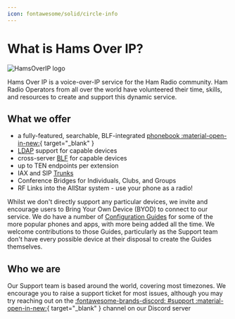 ```yaml
---
icon: fontawesome/solid/circle-info
---
```


# What is Hams Over IP?

![HamsOverIP logo](https://hamsoverip.com/static/media/banner.fd512c01e82a6f4ed378.webp "HamsOverIP logo")

Hams Over IP is a voice-over-IP service for the Ham Radio community. Ham Radio Operators from all over the world have volunteered their time, skills, and resources to create and support this dynamic service.

## What we offer

* a fully-featured, searchable, BLF-integrated [phonebook :material-open-in-new:](https://hamsoverip.com/phonebook){ target="_blank" }
* [LDAP](./guides/features/ldap.md) support for capable devices
* cross-server [BLF](./guides/features/blf.md) for capable devices
* up to TEN endpoints per extension
* IAX and SIP [Trunks](./guides/pbx/index.md)
* Conference Bridges for Individuals, Clubs, and Groups
* RF Links into the AllStar system - use your phone as a radio!

Whilst we don't directly support any particular devices, we invite and encourage users to Bring Your Own Device (BYOD) to connect to our service.  We do have a number of [Configuration Guides](./guides/index.md) for some of the more popular phones and apps, with more being added all the time.  We welcome contributions to those Guides, particularly as the Support team don't have every possible device at their disposal to create the Guides themselves.

## Who we are

Our Support team is based around the world, covering most timezones.  We encourage you to raise a support ticket for most issues, although you may try reaching out on the [:fontawesome-brands-discord: #support :material-open-in-new:](https://discord.com/channels/966060559961296956/1328885937526149121){ target="_blank" } channel on our Discord server
